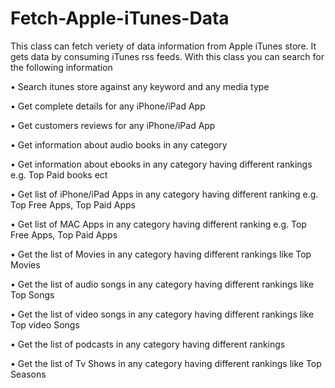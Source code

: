 Fetch-Apple-iTunes-Data
=======================
This class can fetch veriety of data information from Apple iTunes store. It gets data by consuming iTunes rss feeds. With this class you can search for the following information

• Search itunes store against any keyword and any media type

•	Get complete details for any iPhone/iPad App

•	Get customers reviews for any iPhone/iPad App

•	Get information about audio books in any category

•	Get information about  ebooks  in any category having different rankings e.g.  Top Paid books ect

•	Get list of iPhone/iPad Apps in any category having different ranking e.g. Top Free Apps, Top Paid Apps

•	Get list of MAC Apps in any category having different ranking e.g. Top Free Apps, Top Paid Apps

•	Get the list of Movies in any category having different rankings like Top Movies

•	Get the list of audio songs in any category having different rankings like Top Songs

•	Get the list of video  songs in any category having different rankings like Top video Songs

•	Get the list of podcasts in any category having different rankings 

•	Get the list of Tv Shows in any category having different rankings like Top Seasons



